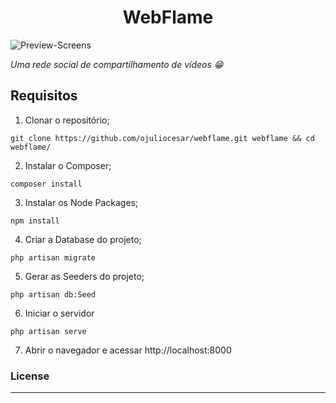 <h1 align="center">WebFlame</h1>

![Preview-Screens](https://i.imgur.com/HDMxoXf.png)

*Uma rede social de compartilhamento de vídeos 😁*

## Requisitos

1. Clonar o repositório;
```
git clone https://github.com/ojuliocesar/webflame.git webflame && cd webflame/
```

2. Instalar o Composer;
```
composer install
```

3. Instalar os Node Packages;
```
npm install
```

4. Criar a Database do projeto;
```
php artisan migrate
```

5. Gerar as Seeders do projeto;
```
php artisan db:Seed
```

6. Iniciar o servidor
```
php artisan serve
```

7. Abrir o navegador e acessar http://localhost:8000


### License
----